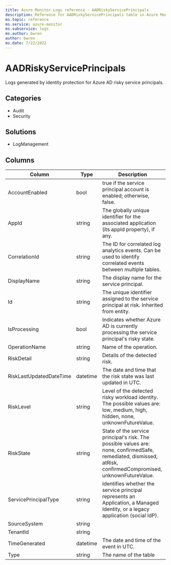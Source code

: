 ```yaml
---
title: Azure Monitor Logs reference - AADRiskyServicePrincipals
description: Reference for AADRiskyServicePrincipals table in Azure Monitor Logs.
ms.topic: reference
ms.service: azure-monitor
ms.subservice: logs
ms.author: bwren
author: bwren
ms.date: 7/22/2022
---
```


# AADRiskyServicePrincipals

 Logs generated by identity protection for Azure AD risky service principals.

## Categories

- Audit
- Security
## Solutions

- LogManagement




## Columns

| Column | Type | Description |
| --- | --- | --- |
| AccountEnabled | bool | true if the service principal account is enabled; otherwise, false. |
| AppId | string | The globally unique identifier for the associated application (its appId property), if any. |
| CorrelationId | string | The ID for correlated log analytics events. Can be used to identify correlated events between multiple tables. |
| DisplayName | string | The display name for the service principal. |
| Id | string | The unique identifier assigned to the service principal at risk. Inherited from entity. |
| IsProcessing | bool | Indicates whether Azure AD is currently processing the service principal's risky state. |
| OperationName | string | Name of the operation. |
| RiskDetail | string | Details of the detected risk. |
| RiskLastUpdatedDateTime | datetime | The date and time that the risk state was last updated in UTC. |
| RiskLevel | string | Level of the detected risky workload identity. The possible values are: low, medium, high, hidden, none, unknownFutureValue. |
| RiskState | string | State of the service principal's risk. The possible values are: none, confirmedSafe, remediated, dismissed, atRisk, confirmedCompromised, unknownFutureValue. |
| ServicePrincipalType | string | Identifies whether the service principal represents an Application, a Managed Identity, or a legacy application (social IdP). |
| SourceSystem | string |  |
| TenantId | string |  |
| TimeGenerated | datetime | The date and time of the event in UTC. |
| Type | string | The name of the table |
